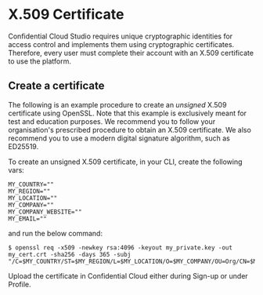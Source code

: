 # X.509 Certificate

Confidential Cloud Studio requires unique cryptographic identities for access control and implements them using cryptographic certificates. Therefore, every user must complete their account with an X.509 certificate to use the platform.

## Create a certificate

The following is an example procedure to create an _unsigned_ X.509 certificate using OpenSSL. Note that this example is exclusively meant for test and education purposes. We recommend you to follow your organisation's prescribed procedure to obtain an X.509 certificate. We also recommend you to use a modern digital signature algorithm, such as ED25519.

To create an unsigned X.509 certificate, in your CLI, create the following vars:

```
MY_COUNTRY=""
MY_REGION=""
MY_LOCATION=""
MY_COMPANY=""
MY_COMPANY_WEBSITE=""
MY_EMAIL=""
```

and run the below command:

```
$ openssl req -x509 -newkey rsa:4096 -keyout my_private.key -out my_cert.crt -sha256 -days 365 -subj "/C=$MY_COUNTRY/ST=$MY_REGION/L=$MY_LOCATION/O=$MY_COMPANY/OU=Org/CN=$MY_COMPANY_WEBSITE/emailAddress=$MY_EMAIL"
```

Upload the certificate in Confidential Cloud either during Sign-up or under Profile.
